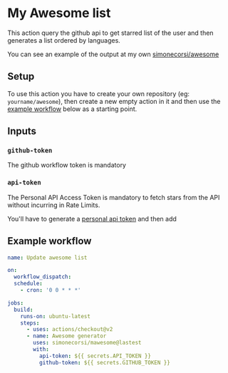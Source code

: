 # My Awesome list

This action query the github api to get starred list of the user and then generates a list ordered by languages. 

You can see an example of the output at my own [simonecorsi/awesome](https://github.com/simonecorsi/awesome)

## Setup

To use this action you have to create your own repository (eg: `yourname/awesome`), then create a new empty action in it and then use the [example workflow](#example-workflow) below as a starting point.

## Inputs

### `github-token`

The github workflow token is mandatory 

### `api-token`

The Personal API Access Token is mandatory to fetch stars from the API without incurring in Rate Limits.

You'll have to generate a [personal api token](https://github.com/settings/tokens/new) and then add 

## Example workflow

```yml
name: Update awesome list

on: 
  workflow_dispatch:
  schedule:
    - cron: '0 0 * * *'

jobs:
  build:
    runs-on: ubuntu-latest
    steps:
      - uses: actions/checkout@v2
      - name: Awesome generator
        uses: simonecorsi/mawesome@lastest
        with:
          api-token: ${{ secrets.API_TOKEN }}
          github-token: ${{ secrets.GITHUB_TOKEN }}
```
